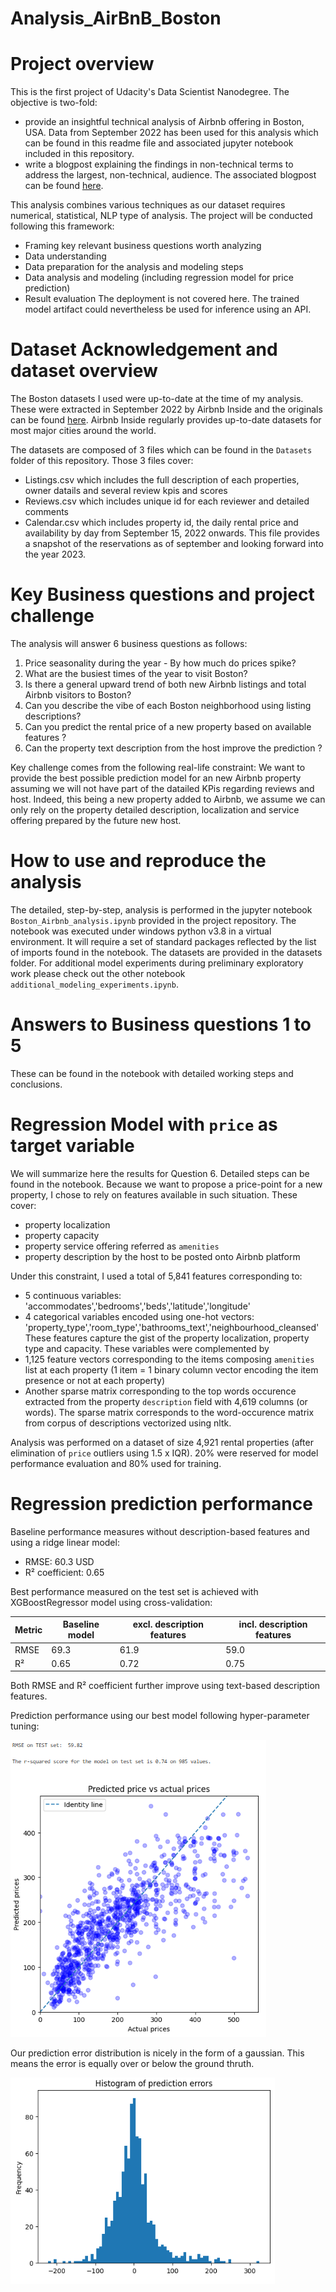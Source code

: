 # Analysis_AirBnB_Boston

# Project overview
This is the first project of Udacity's Data Scientist Nanodegree. The objective is two-fold:
- provide an insightful technical analysis of Airbnb offering in Boston, USA. Data from September 2022 has been used for this analysis which can be found in this readme file and associated jupyter notebook included in this repository.
- write a blogpost explaining the findings in non-technical terms to address the largest, non-technical, audience. The associated blogpost can be found [here](https://laurentveyssier.github.io/Analysis_AirBnB_Boston/).

This analysis combines various techniques as our dataset requires numerical, statistical, NLP type of analysis. The project will be conducted following this framework:
- Framing key relevant business questions worth analyzing
- Data understanding
- Data preparation for the analysis and modeling steps
- Data analysis and modeling (including regression model for price prediction)
- Result evaluation
The deployment is not covered here. The trained model artifact could nevertheless be used for inference using an API.

# Dataset Acknowledgement and dataset overview
The Boston datasets I used were up-to-date at the time of my analysis. These were extracted in September 2022 by Airbnb Inside and the originals can be found [here](http://insideairbnb.com/explore). Airbnb Inside regularly provides up-to-date datasets for most major cities around the world.

The datasets are composed of 3 files which can be found in the `Datasets` folder of this repository. Those 3 files cover:
- Listings.csv which includes the full description of each properties, owner datails and several review kpis and scores
- Reviews.csv which includes unique id for each reviewer and detailed comments
- Calendar.csv which includes property id, the daily rental price and availability by day from September 15, 2022 onwards. This file provides a snapshot of the reservations as of september and looking forward into the year 2023.

# Key Business questions and project challenge
The analysis will answer 6 business questions as follows:
1. Price seasonality during the year - By how much do prices spike?
2. What are the busiest times of the year to visit Boston?
3. Is there a general upward trend of both new Airbnb listings and total Airbnb visitors to Boston?
4. Can you describe the vibe of each Boston neighborhood using listing descriptions?
5. Can you predict the rental price of a new property based on available features ?
6. Can the property text description from the host improve the prediction ?

Key challenge comes from the following real-life constraint: We want to provide the best possible prediction model for an new Airbnb property assuming we will not have part of the datailed KPis regarding reviews and host. Indeed, this being a new property added to Airbnb, we assume we can only rely on the property detailed description, localization and service offering prepared by the future new host.

# How to use and reproduce the analysis
The detailed, step-by-step, analysis is performed in the jupyter notebook `Boston_Airbnb_analysis.ipynb` provided in the project repository.
The notebook was executed under windows python v3.8 in a virtual environment. It will require a set of standard packages reflected by the list of imports found in the notebook. 
The datasets are provided in the datasets folder.
For additional model experiments during preliminary exploratory work please check out the other notebook `additional_modeling_experiments.ipynb`.

# Answers to Business questions 1 to 5
These can be found in the notebook with detailed working steps and conclusions.

# Regression Model with `price` as target variable
We will summarize here the results for Question 6. Detailed steps can be found in the notebook.
Because we want to propose a price-point for a new property, I chose to rely on features available in such situation. These cover:
- property localization
- property capacity
- property service offering referred as `amenities`
- property description by the host to be posted onto Airbnb platform

Under this constraint, I used a total of 5,841 features corresponding to:
- 5 continuous variables: 'accommodates','bedrooms','beds','latitude','longitude'
- 4 categorical variables encoded using one-hot vectors: 'property_type','room_type','bathrooms_text','neighbourhood_cleansed'
These features capture the gist of the property localization, property type and capacity. These variables were complemented by 
- 1,125 feature vectors corresponding to the items composing `amenities` list at each property (1 item = 1 binary column vector encoding the item presence or not at each property)
- Another sparse matrix corresponding to the top words occurence extracted from the property `description` field with 4,619 columns (or words). The sparse matrix corresponds to the word-occurence matrix from corpus of descriptions vectorized using nltk.

 Analysis was performed on a dataset of size 4,921 rental properties (after elimination of `price` outliers using 1.5 x IQR). 20% were reserved for model performance evaluation and 80% used for training.

# Regression prediction performance

Baseline performance measures without description-based features and using a ridge linear model:
- RMSE: 60.3 USD
- R² coefficient: 0.65

Best performance measured on the test set is achieved with XGBoostRegressor model using cross-validation:

| Metric  | Baseline model | excl. description features | incl. description features |
| ------------- | ------------- | ------------- | ------------- |
| RMSE  | 69.3  | 61.9  | 59.0  |
| R²  | 0.65  | 0.72  | 0.75  |

Both RMSE and R² coefficient further improve using text-based description features. 

Prediction performance using our best model following hyper-parameter tuning:

![](assets/predictions_vs_real.png)

Our prediction error distribution is nicely in the form of a gaussian. This means the error is equally over or below the ground thruth.

![](assets/predictions_errors.png)
